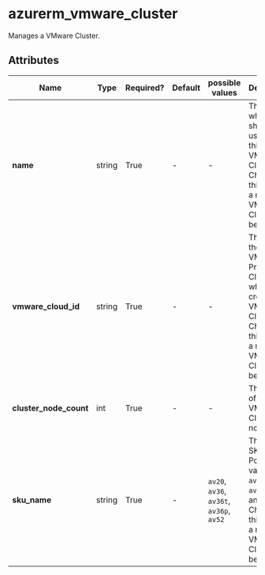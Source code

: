 # azurerm_vmware_cluster

Manages a VMware Cluster.

## Attributes

| Name | Type | Required? | Default  | possible values | Description |
| ---- | ---- | --------- | -------- | ----------- | ----------- |
| **name** | string | True | -  |  -  | The name which should be used for this VMware Cluster. Changing this forces a new VMware Cluster to be created. | 
| **vmware_cloud_id** | string | True | -  |  -  | The ID of the VMware Private Cloud in which to create this VMware Cluster. Changing this forces a new VMware Cluster to be created. | 
| **cluster_node_count** | int | True | -  |  -  | The count of the VMware Cluster nodes. | 
| **sku_name** | string | True | -  |  `av20`, `av36`, `av36t`, `av36p`, `av52`  | The cluster SKU to use. Possible values are `av20`, `av36`, `av36t`, `av36p` and `av52`. Changing this forces a new VMware Cluster to be created. | 

